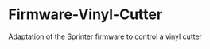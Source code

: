 Firmware-Vinyl-Cutter
=====================

Adaptation of the Sprinter firmware to control a vinyl cutter
